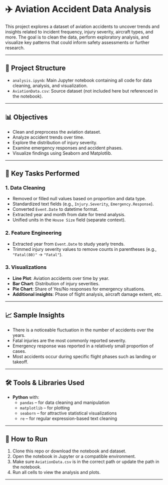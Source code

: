 
# ✈️ Aviation Accident Data Analysis

This project explores a dataset of aviation accidents to uncover trends and insights related to incident frequency, injury severity, aircraft types, and more. The goal is to clean the data, perform exploratory analysis, and visualize key patterns that could inform safety assessments or further research.

---

## 📁 Project Structure

- `analysis.ipynb`: Main Jupyter notebook containing all code for data cleaning, analysis, and visualization.
- `AviationData.csv`: Source dataset (not included here but referenced in the notebook).

---

## 📊 Objectives

- Clean and preprocess the aviation dataset.
- Analyze accident trends over time.
- Explore the distribution of injury severity.
- Examine emergency responses and accident phases.
- Visualize findings using Seaborn and Matplotlib.

---

## 🔧 Key Tasks Performed

### 1. **Data Cleaning**
- Removed or filled null values based on proportion and data type.
- Standardized text fields (e.g., `Injury.Severity`, `Emergency.Response`).
- Converted `Event.Date` to datetime format.
- Extracted year and month from date for trend analysis.
- Unified units in the `House Size` field (separate context).

### 2. **Feature Engineering**
- Extracted year from `Event.Date` to study yearly trends.
- Trimmed injury severity values to remove counts in parentheses (e.g., `"Fatal(80)"` → `"Fatal"`).

### 3. **Visualizations**
- **Line Plot**: Aviation accidents over time by year.
- **Bar Chart**: Distribution of injury severities.
- **Pie Chart**: Share of Yes/No responses for emergency situations.
- **Additional insights**: Phase of flight analysis, aircraft damage extent, etc.

---

## 📈 Sample Insights

- There is a noticeable fluctuation in the number of accidents over the years.
- Fatal injuries are the most commonly reported severity.
- Emergency response was reported in a relatively small proportion of cases.
- Most accidents occur during specific flight phases such as landing or takeoff.

---

## 🛠️ Tools & Libraries Used

- **Python** with:
  - `pandas` – for data cleaning and manipulation
  - `matplotlib` – for plotting
  - `seaborn` – for attractive statistical visualizations
  - `re` – for regular expression-based text cleaning

---

## 📌 How to Run

1. Clone this repo or download the notebook and dataset.
2. Open the notebook in Jupyter or a compatible environment.
3. Make sure `AviationData.csv` is in the correct path or update the path in the notebook.
4. Run all cells to view the analysis and plots.

---